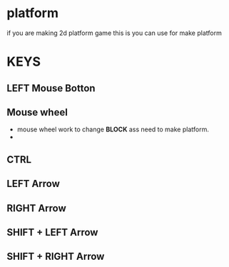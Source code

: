 # platform
if you are making 2d platform game this is you can use for make platform
# KEYS
##  LEFT Mouse Botton

## Mouse wheel
+ mouse wheel work to change **BLOCK** ass need to make platform.
+ 
## CTRL
## LEFT Arrow 
## RIGHT Arrow
## SHIFT + LEFT Arrow
## SHIFT + RIGHT Arrow
